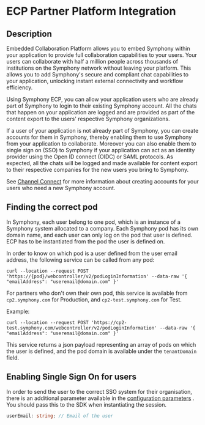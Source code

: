 # ECP Partner Platform Integration

## Description

Embedded Collaboration Platform allows you to embed Symphony within your application to provide full collaboration capabilities to your users. Your users can collaborate with half a million people across thousands of institutions on the Symphony network without leaving your platform. This allows you to add Symphony's secure and compliant chat capabilities to your application, unlocking instant external connectivity and workflow efficiency. &#x20;

Using Symphony ECP, you can allow your application users who are already part of Symphony to login to their existing Symphony account. All the chats that happen on your application are logged and are provided as part of the content export to the users' respective Symphony organizations.&#x20;

If a user of your application is not already part of Symphony, you can create accounts for them in Symphony, thereby enabling them to use Symphony from your application to collaborate. Moreover you can also enable them to single sign on (SSO) to Symphony if your application can act as an identity provider using the Open ID connect (OIDC) or SAML protocols. As expected, all the chats will be logged and made available for content export to their respective companies for the new users you bring to Symphony.&#x20;

See [Channel Connect](../../symphony-rest-api/symphony-channel-connect-rest-api.md) for more information about creating accounts for your users who need a new Symphony account.&#x20;



## Finding the correct pod

In Symphony, each user belong to one pod, which is an instance of a Symphony system allocated to a company. Each Symphony pod has its own domain name, and each user can only log on the pod that user is defined. ECP has to be instantiated from the pod the user is defined on.

In order to know on which pod is a user defined from the user email address, the following service can be called from any pod:&#x20;

`curl --location --request POST 'https://{pod}/webcontroller/v2/podLoginInformation' --data-raw '{ "emailAddress": "useremail@domain.com" }'`

For partners who don't own their own pod, this service is available from `cp2.symphony.com` for Production, and `cp2-test.symphony.com` for Test.

Example:

`curl --location --request POST 'https://cp2-test.symphony.com/webcontroller/v2/podLoginInformation' --data-raw '{ "emailAddress": "useremail@domain.com" }'`

This service returns a json payload representing an array of pods on which the user is defined, and the pod domain is available under the `tenantDomain` field.



## Enabling Single Sign On for users

In order to send the user to the correct SSO system for their organisation, there is an additional parameter available in the [configuration parameters](./#configuration-parameters) . You should pass this to the SDK when instantiating the session.

```typescript
userEmail: string; // Email of the user
```

<mark style="background-color:green;"></mark>
